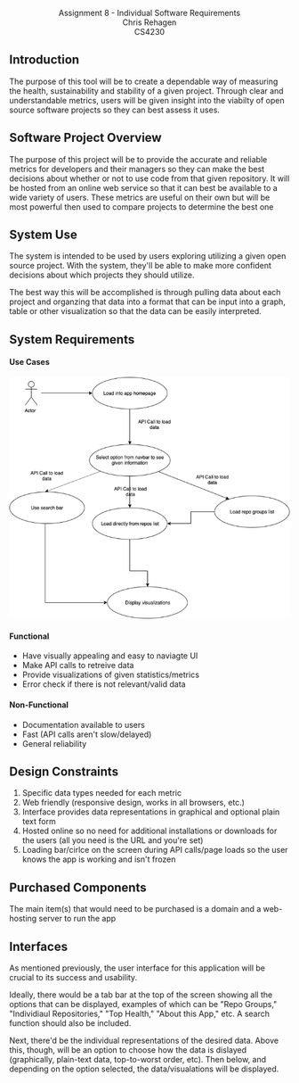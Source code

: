 <p align="center" font-size=48px>
  Assignment 8 - Individual Software Requirements
  <br>
  Chris Rehagen
  <br>
  CS4230
  
  <br>
</p>


## Introduction
The purpose of this tool will be to create a dependable way of measuring the health, sustainability and stability of a given project. Through clear and understandable metrics, users will be given insight into the viabilty of open source software projects so they can best assess it uses.

## Software Project Overview
The purpose of this project will be to provide the accurate and reliable metrics for developers and their managers so they can make the best decisions about whether or not to use code from that given repository. It will be hosted from an online web service so that it can best be available to a wide variety of users. These metrics are useful on their own but will be most powerful then used to compare projects to determine the best one

## System Use
The system is intended to be used by users exploring utilizing a given open source project. With the system, they'll be able to make more confident decisions about which projects they should utilize.  

The best way this will be accomplished is through pulling data about each project and organzing that data into a format that can be input into a graph, table or other visualization so that the data can be easily interpreted. 

## System Requirements

#### Use Cases
![](basicLoadingData.png)

#### Functional
  - Have visually appealing and easy to naviagte UI
  - Make API calls to retreive data
  - Provide visualizations of given statistics/metrics
  - Error check if there is not relevant/valid data

#### Non-Functional
  - Documentation available to users
  - Fast (API calls aren't slow/delayed)
  - General reliability
  
## Design Constraints
  1. Specific data types needed for each metric
  2. Web friendly (responsive design, works in all browsers, etc.)
  3. Interface provides data representations in graphical and optional plain text form
  4. Hosted online so no need for additional installations or downloads for the users (all you need is the URL and you're set)
  5. Loading bar/cirlce on the screen during API calls/page loads so the user knows the app is working and isn't frozen

## Purchased Components
The main item(s) that would need to be purchased is a domain and a web-hosting server to run the app
  
## Interfaces
  As mentioned previously, the user interface for this application will be crucial to its success and usability.  
  
  Ideally, there would be a tab bar at the top of the screen showing all the options that can be displayed, examples of which can be "Repo Groups," "Individiaul Repositories," "Top Health," "About this App," etc. A search function should also be included.  
  
  Next, there'd be the individual representations of the desired data. Above this, though, will be an option to choose how the data is dislayed (graphically, plain-text data, top-to-worst order, etc). Then below, and depending on the option selected, the data/visualations will be displayed.
